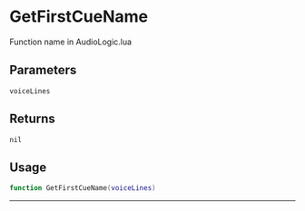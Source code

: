 # GetFirstCueName
Function name in AudioLogic.lua
## Parameters
`voiceLines`
## Returns
`nil`
## Usage
```lua
function GetFirstCueName(voiceLines)
```
---
